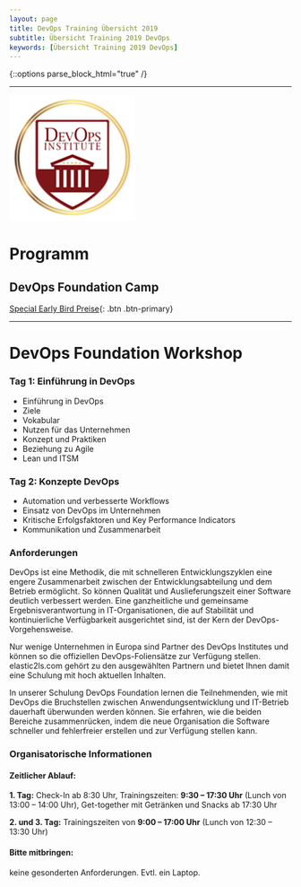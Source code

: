 ```yaml
---
layout: page
title: DevOps Training Übersicht 2019
subtitle: Übersicht Training 2019 DevOps
keywords: [Übersicht Training 2019 DevOps]
---
```

{::options parse_block_html="true" /}
<div class="slider">

___

<div id="carousel" class="carousel">

<div class="carousel-inner">

![DevOps Foundation Workshop](/img/DevOps_logo.jpg)

# Programm

## DevOps Foundation Camp

[Special Early Bird Preise](../mai-2019-devops){: .btn .btn-primary}
</div>

___

</div>

</div>

</div>

# DevOps Foundation Workshop

<div class="grid-content-devops">

<div class="col-sm-8 col-md-4">

<div class="boxes flexible">

### Tag 1: Einführung in DevOps

*   Einführung in DevOps
*   Ziele
*   Vokabular
*   Nutzen für das Unternehmen
*   Konzept und Praktiken
*   Beziehung zu Agile
*   Lean und ITSM

</div>

</div>

<div class="col-sm-8 col-md-4">

<div class="boxes flexible">

### Tag 2: Konzepte DevOps

*   Automation und verbesserte Workflows
*   Einsatz von DevOps im Unternehmen
*   Kritische Erfolgsfaktoren und Key Performance Indicators
*   Kommunikation und Zusammenarbeit

</div>

</div>

</div>

<div class="grid-content-training">

### Anforderungen

DevOps ist eine Methodik, die mit schnelleren Entwicklungszyklen eine engere Zusammenarbeit zwischen der Entwicklungsabteilung und dem Betrieb ermöglicht. So können Qualität und Auslieferungszeit einer Software deutlich verbessert werden. Eine ganzheitliche und gemeinsame Ergebnisverantwortung in IT-Organisationen, die auf Stabilität und kontinuierliche Verfügbarkeit ausgerichtet sind, ist der Kern der DevOps-Vorgehensweise.

Nur wenige Unternehmen in Europa sind Partner des DevOps Institutes und können so die offiziellen DevOps-Foliensätze zur Verfügung stellen. elastic2ls.com gehört zu den ausgewählten Partnern und bietet Ihnen damit eine Schulung mit hoch aktuellen Inhalten.

In unserer Schulung DevOps Foundation lernen die Teilnehmenden, wie mit DevOps die Bruchstellen zwischen Anwendungsentwicklung und IT-Betrieb dauerhaft überwunden werden können. Sie erfahren, wie die beiden Bereiche zusammenrücken, indem die neue Organisation die Software schneller und fehlerfreier erstellen und zur Verfügung stellen kann.

### Organisatorische Informationen

#### Zeitlicher Ablauf:

**1\. Tag:** Check-In ab 8:30 Uhr, Trainingszeiten: **9:30 – 17:30 Uhr** (Lunch von 13:00 – 14:00 Uhr), Get-together mit Getränken und Snacks ab 17:30 Uhr

**2\. und 3\. Tag:** Trainingszeiten von **9:00 – 17:00 Uhr** (Lunch von 12:30 – 13:30 Uhr)

#### Bitte mitbringen:

keine gesonderten Anforderungen. Evtl. ein Laptop.
